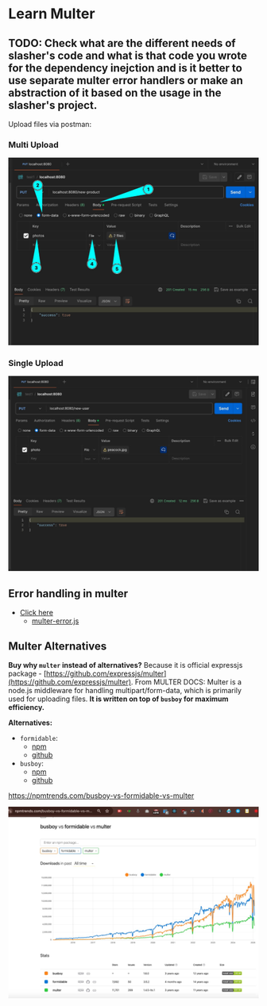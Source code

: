 # Learn Multer

## **TODO: Check what are the different needs of slasher's code and what is that code you wrote for the dependency inejction and is it better to use separate multer error handlers or make an abstraction of it based on the usage in the slasher's project.**

Upload files via postman:

### Multi Upload

![](./postman-multi-upload.jpeg)

### Single Upload

![](./postman-single-upload.jpeg)

## Error handling in multer

- [Click here](https://www.npmjs.com/package/multer#error-handling)
  - [multer-error.js](https://github.com/expressjs/multer/blob/master/lib/multer-error.js)

## Multer Alternatives

**Buy why `multer` instead of alternatives?** Because it is official expressjs package - [https://github.com/expressjs/multer](https://github.com/expressjs/multer). From MULTER DOCS: Multer is a node.js middleware for handling multipart/form-data, which is primarily used for uploading files. **It is written on top of `busboy` for maximum efficiency.**

**Alternatives:**

- `formidable`:
  - [npm](https://www.npmjs.com/package/formidable)
  - [github](https://github.com/node-formidable/formidable)
- `busboy`:
  - [npm](https://www.npmjs.com/package/busboy)
  - [github](https://github.com/mscdex/busboy)

https://npmtrends.com/busboy-vs-formidable-vs-multer

![](./multer-alternatives.jpeg)
